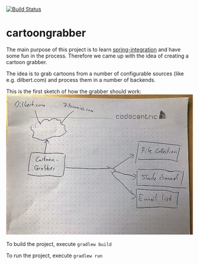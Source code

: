 [![Build Status](https://travis-ci.org/philippkrauss/cartoongrabber.svg?branch=master)](https://travis-ci.org/philippkrauss/cartoongrabber)

# cartoongrabber
The main purpose of this project is to learn [spring-integration](https://projects.spring.io/spring-integration) and 
have some fun in the process. Therefore we came up with the idea of creating a cartoon grabber.

The idea is to grab cartoons from a number of configurable sources (like e.g. dilbert.com) and 
process them in a number of backends. 

This is the first sketch of how the grabber should work:
![initial design](https://github.com/philippkrauss/cartoongrabber/blob/master/doc/img/initialdesign.JPG?raw=true "initial design")

To build the project, execute `gradlew build`

To run the project, execute `gradlew run` 
